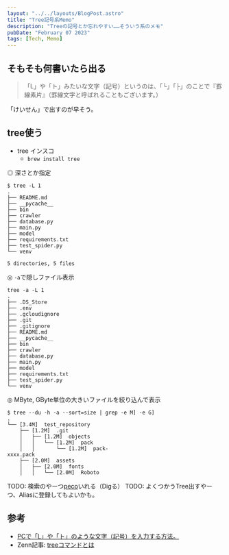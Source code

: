 ```yaml
---
layout: "../../layouts/BlogPost.astro"
title: "Tree記号系Memo"
description: "Treeの記号とか忘れやすい……そういう系のメモ"
pubDate: "February 07 2023"
tags: [Tech, Memo]
---
```


## そもそも何書いたら出る

> 「L」や「ト」みたいな文字（記号）というのは、「└」「├」のことで『罫線素片』（罫線文字と呼ばれることもございます。）

「けいせん」で出すのが早そう。

## tree使う

- tree インスコ
  - `brew install tree`


◎ 深さとか指定

```shell
$ tree -L 1
.
├── README.md
├── __pycache__
├── bin
├── crawler
├── database.py
├── main.py
├── model
├── requirements.txt
├── test_spider.py
└── venv

5 directories, 5 files
```

◎ `-a`で隠しファイル表示

``` shell
tree -a -L 1
.
├── .DS_Store
├── .env
├── .gcloudignore
├── .git
├── .gitignore
├── README.md
├── __pycache__
├── bin
├── crawler
├── database.py
├── main.py
├── model
├── requirements.txt
├── test_spider.py
└── venv
```

◎ MByte, GByte単位の大きいファイルを絞り込んで表示

``` shell
$ tree --du -h -a --sort=size | grep -e M] -e G]
.
└── [3.4M]  test_repository
    ├── [1.2M]  .git
    │   ├── [1.2M]  objects
    │   │   └── [1.2M]  pack
    │   │       └── [1.2M]  pack-
xxxx.pack
    ├── [2.0M]  assets
    │   ├── [2.0M]  fonts
    │   │   └── [2.0M]  Roboto
```

TODO: 検索のやーつ[peco](https://github.com/peco/peco)いれる（Digる）
TODO: よくつかうTree出すやーつ、Aliasに登録してもよいかも。

## 参考

- [PCで「L」や「ト」のような文字（記号）を入力する方法。](https://i-tsunagu.com/other/boxdrowing-character/)
- Zenn記事: [treeコマンドとは](https://zenn.dev/kenghaya/articles/80399bcb506287)
